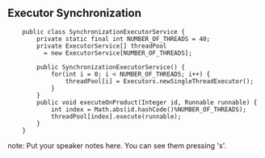 ##  Executor Synchronization
```
	public class SynchronizationExecutorService {
    	private static final int NUMBER_OF_THREADS = 40;
    	private ExecutorService[] threadPool
          = new ExecutorService[NUMBER_OF_THREADS];

    	public SynchronizationExecutorService() {
        	for(int i = 0; i < NUMBER_OF_THREADS; i++) {
            	threadPool[i] = Executors.newSingleThreadExecutor();
        	}
    	}
    	public void executeOnProduct(Integer id, Runnable runnable) {
        	int index = Math.abs(id.hashCode()%NUMBER_OF_THREADS);
        	threadPool[index].execute(runnable);
    	}
	}

```

note:
    Put your speaker notes here.
    You can see them pressing 's'.

